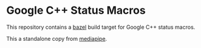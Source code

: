 # Google C++ Status Macros

This repository contains a [bazel](https://bazel.build) build target for Google C++ status macros.

This a standalone copy from [mediapipe](https://github.com/google/mediapipe).